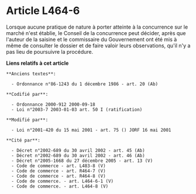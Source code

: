 # Article L464-6

Lorsque aucune pratique de nature à porter atteinte à la concurrence sur le marché n'est établie, le Conseil de la
concurrence peut décider, après que l'auteur de la saisine et le commissaire du Gouvernement ont été mis à même de consulter
le dossier et de faire valoir leurs observations, qu'il n'y a pas lieu de poursuivre la procédure.

**Liens relatifs à cet article**

	**Anciens textes**:

	  - Ordonnance n°86-1243 du 1 décembre 1986 - art. 20 (Ab)

	**Codifié par**:

	  - Ordonnance 2000-912 2000-09-18
	  - Loi n°2003-7 2003-01-03 art. 50 I (ratification)

	**Modifié par**:

	  - Loi n°2001-420 du 15 mai 2001 - art. 75 () JORF 16 mai 2001

	**Cité par**:

	  - Décret n°2002-689 du 30 avril 2002 - art. 45 (Ab)
	  - Décret n°2002-689 du 30 avril 2002 - art. 46 (Ab)
	  - Décret n°2005-1668 du 27 décembre 2005 - art. 13 (V)
	  - Code de commerce - art. L483-8 (V)
	  - Code de commerce - art. R464-7 (V)
	  - Code de commerce - art. R464-8 (V)
	  - Code de commerce. - art. L464-6-1 (V)
	  - Code de commerce. - art. L464-8 (V)
